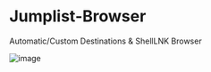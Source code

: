 # Jumplist-Browser
Automatic/Custom Destinations &amp; ShellLNK Browser

![image](https://user-images.githubusercontent.com/11378310/202828211-5d4faac7-1af1-4427-9d9a-60c89232b973.png)

